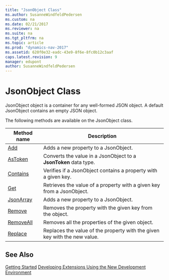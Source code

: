 ```yaml
---
title: "JsonObject Class"
ms.author: SusanneWindfeldPedersen
ms.custom: na
ms.date: 02/21/2017
ms.reviewer: na
ms.suite: na
ms.tgt_pltfrm: na
ms.topic: article
ms.prod: "dynamics-nav-2017"
ms.assetid: 620f0e32-eadc-43e9-8f6e-8fc0b12c3aaf
caps.latest.revision: 9
manager: edupont
author: SusanneWindfeldPedersen
---
```


# JsonObject Class
JsonObject object is a container for any well-formed JSON object. A default JsonObject contains an empty JSON object.

The following methods are available on the JsonObject class.

|Method name|Description|
|-----------|-----------|
|[Add](jsonobject-add-method.md)|Adds a new property to a JsonObject.|
|[AsToken](jsonobject-astoken-method.md)|Converts the value in a JsonObject to a **JsonToken** data type.|
|[Contains](jsonobject-contains-method.md)|Verifies if a JsonObject contains a property with a given key.|
|[Get](jsonobject-get-method.md)|Retrieves the value of a property with a given key from a JsonObject.|
|[JsonArray](jsonobject-jsonarray-method.md)|Adds a new property to a JsonObject.|
|[Remove](jsonobject-remove-method.md)|Removes the property with the given key from the object.|
|[RemoveAll](jsonobject-removeall-method.md)|Removes all the properties of the given object.|
|[Replace](jsonarray-replace-method.md)|Replaces the value of the property with the given key with the new value.|

<!-- //TODO:
Copy and adapt from JsonToken:
Path,
ReadFrom_Stream,
ReadFrom_String,
SelectToken,
WriteTo_Stream,
WriteTo_String.
-->

## See Also
[Getting Started](newdev-get-started.md)
[Developing Extensions Using the New Development Environment](newdev-dev-overview.md)
